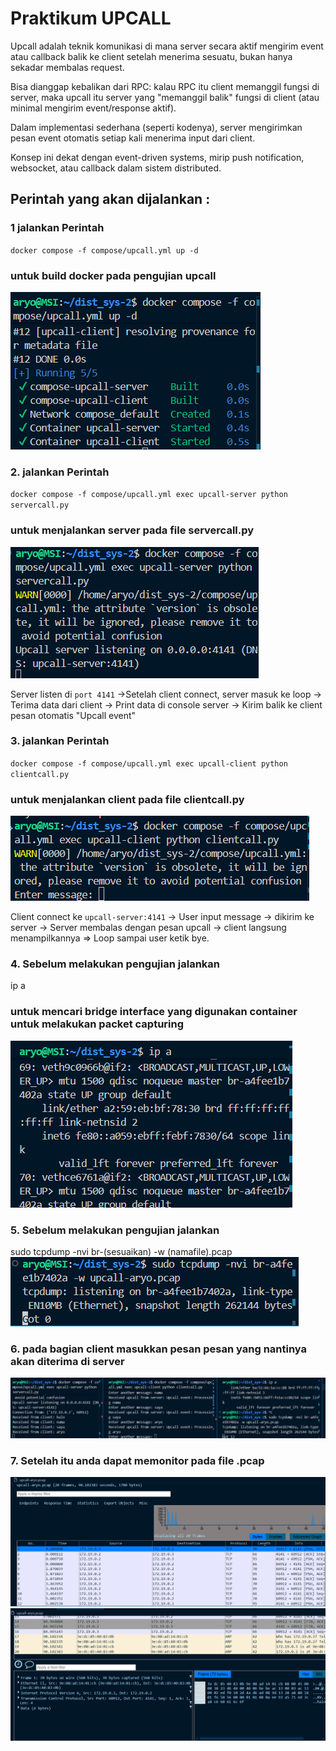 # Praktikum UPCALL
Upcall adalah teknik komunikasi di mana server secara aktif mengirim event atau callback balik ke client setelah menerima sesuatu, bukan hanya sekadar membalas request.

Bisa dianggap kebalikan dari RPC: kalau RPC itu client memanggil fungsi di server, maka upcall itu server yang "memanggil balik" fungsi di client (atau minimal mengirim event/response aktif).

Dalam implementasi sederhana (seperti kodenya), server mengirimkan pesan event otomatis setiap kali menerima input dari client.

Konsep ini dekat dengan event-driven systems, mirip push notification, websocket, atau callback dalam sistem distributed.

## Perintah yang akan dijalankan :

### 1 jalankan Perintah
`docker compose -f compose/upcall.yml up -d`
### untuk build docker pada pengujian upcall
![alt text](img/image1.png)
### 2. jalankan Perintah
`docker compose -f compose/upcall.yml exec upcall-server python servercall.py`
### untuk menjalankan server pada file servercall.py
![alt text](img/image2.png)

Server listen di `port 4141` ->Setelah client connect, server masuk ke loop -> Terima data dari client -> Print data di console server -> Kirim balik ke client pesan otomatis "Upcall event"

### 3. jalankan Perintah
`docker compose -f compose/upcall.yml exec upcall-client python clientcall.py`
### untuk menjalankan client pada file clientcall.py
![alt text](img/image3.png)

Client connect ke `upcall-server:4141` -> User input message → dikirim ke server -> Server membalas dengan pesan upcall → client langsung menampilkannya => Loop sampai user ketik bye.

### 4. Sebelum melakukan pengujian jalankan 
ip a
### untuk mencari bridge interface yang digunakan container untuk melakukan packet capturing
![alt text](img/image4.png)
### 5. Sebelum melakukan pengujian jalankan 
sudo tcpdump -nvi br-(sesuaikan) -w (namafile).pcap
![alt text](img/image5.png)
### 6. pada bagian client masukkan pesan pesan yang nantinya akan diterima di server
![alt text](img/image6.png)
### 7. Setelah itu anda dapat memonitor pada file .pcap
![alt text](img/image7.png)
![alt text](img/image8.png)
